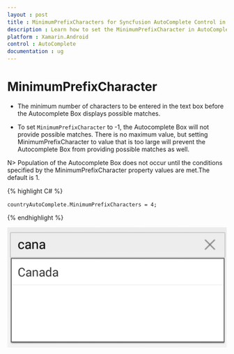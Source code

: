 ```yaml
---
layout : post
title : MinimumPrefixCharacters for Syncfusion AutoComplete Control in Xamarin.Android
description : Learn how to set the MinimumPrefixCharacter in AutoComplete 
platform : Xamarin.Android
control : AutoComplete
documentation : ug
---
```


# MinimumPrefixCharacter

* The minimum number of characters to be entered in the text box before the Autocomplete Box displays possible matches. 

* To set `MinimumPrefixCharacter` to -1, the Autocomplete Box will not provide possible matches. There is no maximum value, but setting MinimumPrefixCharacter to value that is too large will prevent the Autocomplete Box from providing possible matches as well.

N> Population of the Autocomplete Box does not occur until the conditions specified by the MinimumPrefixCharacter property values are met.The default is 1.

{% highlight C# %}
	
	countryAutoComplete.MinimumPrefixCharacters = 4;
	 
{% endhighlight %}
	
![](images/minimumprefixcharacter.png)
